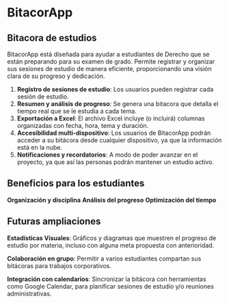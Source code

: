 # BitacorApp
## Bitacora de estudios

BitacorApp está diseñada para ayudar a estudiantes de Derecho que se están preparando para su examen de grado. Permite registrar y organizar sus sesiones de estudio de manera eficiente, proporcionando una visión clara de su progreso y dedicación.

1. **Registro de sesiones de estudio**: Los usuarios pueden registrar cada sesión de estudio.
2. **Resumen y análisis de progreso**: Se genera una bitacora que detalla el tiempo real que se le estudia a cada tema.
3. **Exportación a Excel**: El archivo Excel incluye (o incluirá) columnas organizadas con fecha, hora, tema y duración.
4. **Accesibilidad multi-dispositivo**: Los usuarios de BitacorApp podrán acceder a su bitácora desde cualquier dispositivo, ya que la información está en la nube.
5. **Notificaciones y recordatorios**: A modo de poder avanzar en el proyecto, ya que así las personas podrán mantener un estudio activo.

## Beneficios para los estudiantes
 **Organización y disciplina**
 **Análisis del progreso**
 **Optimización del tiempo**

 ## Futuras ampliaciones
 **Estadísticas Visuales**: Gráficos y diagramas que muestren el progreso de estudio por materia, incluso con alguna meta propuesta con anterioridad.

 **Colaboración en grupo**: Permitir a varios estudiantes compartan sus bitácoras para trabajos corporativos.

 **Integración con calendarios**: Sincronizar la bitácora con herramientas como Google Calendar, para planificar sesiones de estudio y/o reuniones administrativas.





